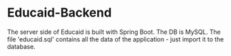 # Educaid-Backend
The server side of Educaid is built with Spring Boot. The DB is MySQL. The file 'educaid.sql' contains all the data of the application - just import it to the database.
